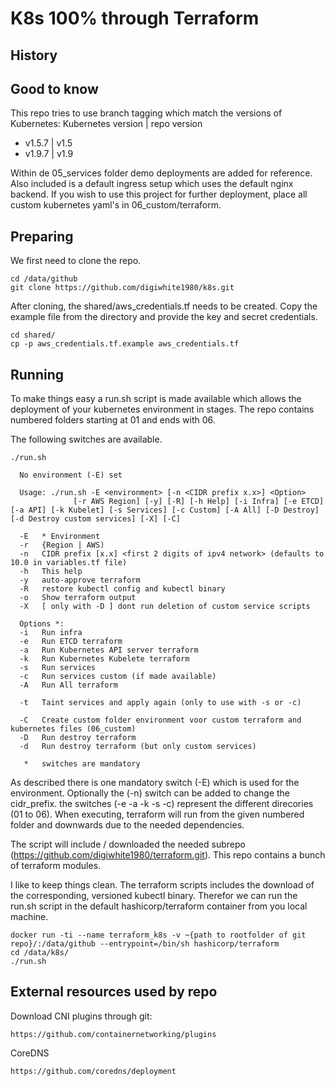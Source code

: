 # K8s 100% through Terraform

## History

## Good to know
This repo tries to use branch tagging which match the versions of Kubernetes:
Kubernetes version | repo version
* v1.5.7 | v1.5
* v1.9.7 | v1.9

Within de 05_services folder demo deployments are added for reference. Also included is a default ingress setup which uses the default nginx backend.
If you wish to use this project for further deployment, place all custom kubernetes yaml's in 06_custom/terraform.

## Preparing
We first need to clone the repo.
```
cd /data/github
git clone https://github.com/digiwhite1980/k8s.git
```
After cloning, the shared/aws_credentials.tf needs to be created. Copy the example file from the directory and provide the key and secret credentials.
```
cd shared/
cp -p aws_credentials.tf.example aws_credentials.tf
```

## Running
To make things easy a run.sh script is made available which allows the deployment of your kubernetes environment in stages.
The repo contains numbered folders starting at 01 and ends with 06.

The following switches are available.
```
./run.sh

  No environment (-E) set

  Usage: ./run.sh -E <environment> [-n <CIDR prefix x.x>] <Option>
              [-r AWS Region] [-y] [-R] [-h Help] [-i Infra] [-e ETCD] [-a API] [-k Kubelet] [-s Services] [-c Custom] [-A All] [-D Destroy] [-d Destroy custom services] [-X] [-C]

  -E   * Environment
  -r   {Region | AWS)
  -n   CIDR prefix [x.x] <first 2 digits of ipv4 network> (defaults to 10.0 in variables.tf file)
  -h   This help
  -y   auto-approve terraform
  -R   restore kubectl config and kubectl binary
  -o   Show terraform output
  -X   [ only with -D ] dont run deletion of custom service scripts

  Options *:
  -i   Run infra
  -e   Run ETCD terraform
  -a   Run Kubernetes API server terraform
  -k   Run Kubernetes Kubelete terraform
  -s   Run services
  -c   Run services custom (if made available)
  -A   Run All terraform

  -t   Taint services and apply again (only to use with -s or -c)

  -C   Create custom folder environment voor custom terraform and kubernetes files (06_custom)
  -D   Run destroy terraform
  -d   Run destroy terraform (but only custom services)

   *   switches are mandatory
```
As described there is one mandatory switch (-E) which is used for the environment. Optionally the (-n) switch can be added to change the cidr_prefix.
the switches (-e -a -k -s -c) represent the different direcories (01 to 06). When executing, terraform will run from the given numbered folder and downwards due to the needed dependencies.

The script will include / downloaded the needed subrepo (https://github.com/digiwhite1980/terraform.git). This repo contains a bunch of terraform modules.

I like to keep things clean. The terraform scripts includes the download of the corresponding, versioned kubectl binary. Therefor we can run the run.sh script in the default
hashicorp/terraform container from you local machine.
```
docker run -ti --name terraform_k8s -v ~{path to rootfolder of git repo}/:/data/github --entrypoint=/bin/sh hashicorp/terraform
cd /data/k8s/
./run.sh
```

## External resources used by repo
Download CNI plugins through git:
```
https://github.com/containernetworking/plugins
```

CoreDNS
```
https://github.com/coredns/deployment
```
